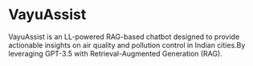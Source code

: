 # VayuAssist
VayuAssist is an LL-powered RAG-based chatbot designed to provide actionable insights on air quality and pollution control in Indian cities.By leveraging GPT-3.5 with Retrieval-Augmented Generation (RAG).
